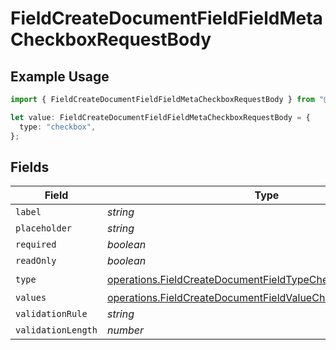 # FieldCreateDocumentFieldFieldMetaCheckboxRequestBody

## Example Usage

```typescript
import { FieldCreateDocumentFieldFieldMetaCheckboxRequestBody } from "@documenso/sdk-typescript/models/operations";

let value: FieldCreateDocumentFieldFieldMetaCheckboxRequestBody = {
  type: "checkbox",
};
```

## Fields

| Field                                                                                                                                      | Type                                                                                                                                       | Required                                                                                                                                   | Description                                                                                                                                |
| ------------------------------------------------------------------------------------------------------------------------------------------ | ------------------------------------------------------------------------------------------------------------------------------------------ | ------------------------------------------------------------------------------------------------------------------------------------------ | ------------------------------------------------------------------------------------------------------------------------------------------ |
| `label`                                                                                                                                    | *string*                                                                                                                                   | :heavy_minus_sign:                                                                                                                         | N/A                                                                                                                                        |
| `placeholder`                                                                                                                              | *string*                                                                                                                                   | :heavy_minus_sign:                                                                                                                         | N/A                                                                                                                                        |
| `required`                                                                                                                                 | *boolean*                                                                                                                                  | :heavy_minus_sign:                                                                                                                         | N/A                                                                                                                                        |
| `readOnly`                                                                                                                                 | *boolean*                                                                                                                                  | :heavy_minus_sign:                                                                                                                         | N/A                                                                                                                                        |
| `type`                                                                                                                                     | [operations.FieldCreateDocumentFieldTypeCheckboxRequestBody2](../../models/operations/fieldcreatedocumentfieldtypecheckboxrequestbody2.md) | :heavy_check_mark:                                                                                                                         | N/A                                                                                                                                        |
| `values`                                                                                                                                   | [operations.FieldCreateDocumentFieldValueCheckbox](../../models/operations/fieldcreatedocumentfieldvaluecheckbox.md)[]                     | :heavy_minus_sign:                                                                                                                         | N/A                                                                                                                                        |
| `validationRule`                                                                                                                           | *string*                                                                                                                                   | :heavy_minus_sign:                                                                                                                         | N/A                                                                                                                                        |
| `validationLength`                                                                                                                         | *number*                                                                                                                                   | :heavy_minus_sign:                                                                                                                         | N/A                                                                                                                                        |